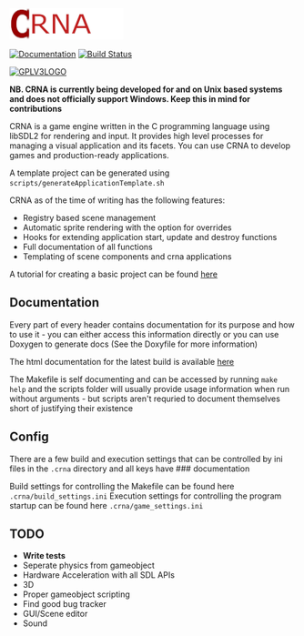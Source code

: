![CRNA Logo](LogoROW.png)

[![Documentation](https://img.shields.io/badge/api-reference-blue.svg)](https://th3t3chn0g1t.github.io/CRNA/index.html)
[![Build Status](https://api.travis-ci.com/Th3T3chn0G1t/CRNA.svg)](https://api.travis-ci.com/Th3T3chn0G1t/CRNA)

[![GPLV3LOGO](https://www.gnu.org/graphics/gplv3-or-later.png)](https://www.gnu.org/licenses/gpl-3.0.txt)

**NB. CRNA is currently being developed for and on Unix based systems and does not officially support Windows. Keep this in mind for contributions**

CRNA is a game engine written in the C programming language using libSDL2 for rendering and input. It provides high level processes for managing a visual application and its facets. You can use CRNA to develop games and production-ready applications.

A template project can be generated using ```scripts/generateApplicationTemplate.sh```

CRNA as of the time of writing has the following features:
- Registry based scene management
- Automatic sprite rendering with the option for overrides
- Hooks for extending application start, update and destroy functions
- Full documentation of all functions
- Templating of scene components and crna applications

A tutorial for creating a basic project can be found [here](https://th3t3chn0g1t.github.io/CRNA/md_res_docs_tutorial_welcome.html)

## Documentation
Every part of every header contains documentation for its purpose and how to use it - you can either access this information directly or you can use Doxygen to generate docs (See the Doxyfile for more information)

The html documentation for the latest build is available [here](https://th3t3chn0g1t.github.io/CRNA/)

The Makefile is self documenting and can be accessed by running ```make help``` and the scripts folder will usually provide usage information when run without arguments - but scripts aren't requried to document themselves short of justifying their existence

## Config
There are a few build and execution settings that can be controlled by ini files in the ```.crna``` directory and all keys have ### documentation

Build settings for controlling the Makefile can be found here ```.crna/build_settings.ini```
Execution settings for controlling the program startup can be found here ```.crna/game_settings.ini```

## TODO
- **Write tests**
- Seperate physics from gameobject 
- Hardware Acceleration with all SDL APIs
- 3D
- Proper gameobject scripting
- Find good bug tracker
- GUI/Scene editor
- Sound
